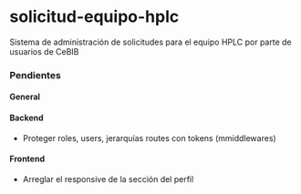 # solicitud-equipo-hplc
Sistema de administración de solicitudes para el equipo HPLC por parte de usuarios de CeBIB

### Pendientes

#### General

#### Backend

* Proteger roles, users, jerarquías routes con tokens (mmiddlewares)

#### Frontend
* Arreglar el responsive de la sección del perfil